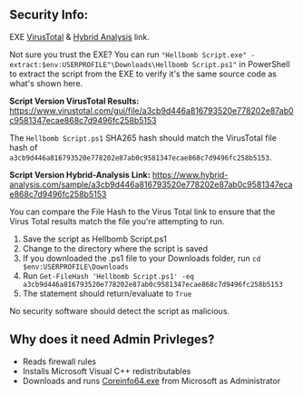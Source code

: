 ## Security Info:

EXE [VirusTotal](https://www.virustotal.com/gui/file/09ef80c6ee2d5172ff13dee7be0d165ab33b0a57883bc63f95dd4bbf582873c2) & [Hybrid Analysis](https://www.hybrid-analysis.com/sample/09ef80c6ee2d5172ff13dee7be0d165ab33b0a57883bc63f95dd4bbf582873c2) link.

Not sure you trust the EXE? You can run ``"Hellbomb Script.exe" -extract:$env:USERPROFILE"\Downloads\Hellbomb Script.ps1"`` in PowerShell to extract the script from the EXE to verify it's the same source code as what's shown here.

**Script Version VirusTotal Results:** https://www.virustotal.com/gui/file/a3cb9d446a816793520e778202e87ab0c9581347ecae868c7d9496fc258b5153

The ``Hellbomb Script.ps1`` SHA265 hash should match the VirusTotal file hash of ``a3cb9d446a816793520e778202e87ab0c9581347ecae868c7d9496fc258b5153``.

**Script Version Hybrid-Analysis Link:** https://www.hybrid-analysis.com/sample/a3cb9d446a816793520e778202e87ab0c9581347ecae868c7d9496fc258b5153

You can compare the File Hash to the Virus Total link to ensure that the Virus Total results match the file you're attempting to run.

1. Save the script as Hellbomb Script.ps1
2. Change to the directory where the script is saved
3. If you downloaded the .ps1 file to your Downloads folder, run ``cd $env:USERPROFILE\Downloads``
4. Run ``Get-FileHash 'Hellbomb Script.ps1' -eq a3cb9d446a816793520e778202e87ab0c9581347ecae868c7d9496fc258b5153``
5. The statement should return/evaluate to ``True``

No security software should detect the script as malicious.

## Why does it need Admin Privleges?
- Reads firewall rules
- Installs Microsoft Visual C++ redistributables
- Downloads and runs [Coreinfo64.exe](https://learn.microsoft.com/en-us/sysinternals/downloads/coreinfo) from Microsoft as Administrator
